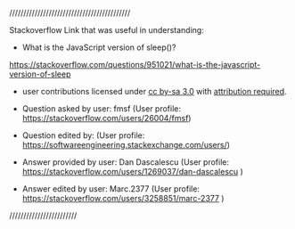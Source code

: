 
///////////////////////////////////////////

Stackoverflow Link that was useful in understanding:

- What is the JavaScript version of sleep()?

https://stackoverflow.com/questions/951021/what-is-the-javascript-version-of-sleep

- user contributions licensed under <a href="https://creativecommons.org/licenses/by-sa/3.0/">cc by-sa 3.0</a> with <a href="https://stackoverflow.blog/2009/06/25/attribution-required/">attribution required</a>.

- Question asked by user: fmsf (User profile: https://stackoverflow.com/users/26004/fmsf)

- Question edited by: (User profile: https://softwareengineering.stackexchange.com/users/)

- Answer provided by user: Dan Dascalescu (User profile: https://stackoverflow.com/users/1269037/dan-dascalescu )

- Answer edited by user: Marc.2377 (User profile: https://stackoverflow.com/users/3258851/marc-2377 )


////////////////////////
